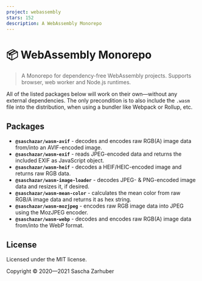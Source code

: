 ```yaml
---
project: webassembly
stars: 152
description: A WebAssembly Monorepo
---
```


📦 WebAssembly Monorepo
=======================

> A Monorepo for dependency-free WebAssembly projects. Supports browser, web worker and Node.js runtimes.

All of the listed packages below will work on their own—without any external dependencies. The only precondition is to also include the `.wasm` file into the distribution, when using a bundler like Webpack or Rollup, etc.

Packages
--------

-   **`@saschazar/wasm-avif`** - decodes and encodes raw RGB(A) image data from/into an AVIF\-encoded image.
-   **`@saschazar/wasm-exif`** - reads JPEG-encoded data and returns the included EXIF as JavaScript object.
-   **`@saschazar/wasm-heif`** - decodes a HEIF/HEIC\-encoded image and returns raw RGB data.
-   **`@saschazar/wasm-image-loader`** - decodes JPEG- & PNG-encoded image data and resizes it, if desired.
-   **`@saschazar/wasm-mean-color`** - calculates the mean color from raw RGB/A image data and returns it as hex string.
-   **`@saschazar/wasm-mozjpeg`** - encodes raw RGB image data into JPEG using the MozJPEG encoder.
-   **`@saschazar/wasm-webp`** - decodes and encodes raw RGB(A) image data from/into the WebP format.

License
-------

Licensed under the MIT license.

Copyright ©️ 2020—2021 Sascha Zarhuber
